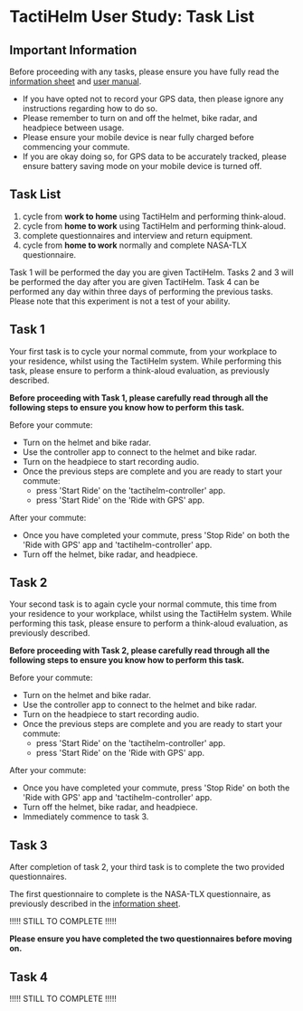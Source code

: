 # TactiHelm User Study: Task List

## Important Information

Before proceeding with any tasks, please ensure you have fully read the [information sheet](./information-sheet.md) and [user manual](./user-manual.md).

- If you have opted not to record your GPS data, then please ignore any instructions regarding how to do so.
- Please remember to turn on and off the helmet, bike radar, and headpiece between usage.
- Please ensure your mobile device is near fully charged before commencing your commute.
- If you are okay doing so, for GPS data to be accurately tracked, please ensure battery saving mode on your mobile device is turned off.

## Task List

1. cycle from **work to home** using TactiHelm and performing think-aloud.
2. cycle from **home to work** using TactiHelm and performing think-aloud.
3. complete questionnaires and interview and return equipment.
4. cycle from **home to work** normally and complete NASA-TLX questionnaire.

Task 1 will be performed the day you are given TactiHelm. Tasks 2 and 3 will be performed the day after you are given TactiHelm. Task 4 can be performed any day within three days of performing the previous tasks. Please note that this experiment is not a test of your ability.

## Task 1

Your first task is to cycle your normal commute, from your workplace to your residence, whilst using the TactiHelm system. While performing this task, please ensure to perform a think-aloud evaluation, as previously described.

**Before proceeding with Task 1, please carefully read through all the following steps to ensure you know how to perform this task.**

Before your commute:

- Turn on the helmet and bike radar.
- Use the controller app to connect to the helmet and bike radar.
- Turn on the headpiece to start recording audio.
- Once the previous steps are complete and you are ready to start your commute:
  - press 'Start Ride' on the 'tactihelm-controller' app.
  - press 'Start Ride' on the 'Ride with GPS' app.

After your commute:

- Once you have completed your commute, press 'Stop Ride' on both the 'Ride with GPS' app and 'tactihelm-controller' app.
- Turn off the helmet, bike radar, and headpiece.

## Task 2

Your second task is to again cycle your normal commute, this time from your residence to your workplace, whilst using the TactiHelm system. While performing this task, please ensure to perform a think-aloud evaluation, as previously described.

**Before proceeding with Task 2, please carefully read through all the following steps to ensure you know how to perform this task.**

Before your commute:

- Turn on the helmet and bike radar.
- Use the controller app to connect to the helmet and bike radar.
- Turn on the headpiece to start recording audio.
- Once the previous steps are complete and you are ready to start your commute:
  - press 'Start Ride' on the 'tactihelm-controller' app.
  - press 'Start Ride' on the 'Ride with GPS' app.

After your commute:

- Once you have completed your commute, press 'Stop Ride' on both the 'Ride with GPS' app and 'tactihelm-controller' app.
- Turn off the helmet, bike radar, and headpiece.
- Immediately commence to task 3.

## Task 3

After completion of task 2, your third task is to complete the two provided questionnaires.

The first questionnaire to complete is the NASA-TLX questionnaire, as previously described in the [information sheet](./information-sheet#nasa-tlx-questionnaire).

!!!!!
STILL TO COMPLETE
!!!!!

**Please ensure you have completed the two questionnaires before moving on.**

## Task 4

!!!!!
STILL TO COMPLETE
!!!!!
